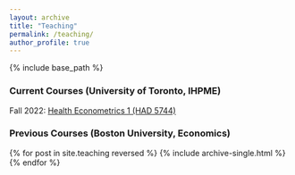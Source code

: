 ```yaml
---
layout: archive
title: "Teaching"
permalink: /teaching/
author_profile: true
---
```


{% include base_path %}

### Current Courses (University of Toronto, IHPME)
Fall 2022: [Health Econometrics 1 (HAD 5744)](https://github.com/alex-hoagland/HAD5744_2022F)

### Previous Courses (Boston University, Economics) 

{% for post in site.teaching reversed %}
  {% include archive-single.html %}
{% endfor %}
